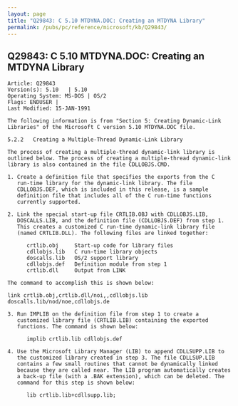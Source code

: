 ```yaml
---
layout: page
title: "Q29843: C 5.10 MTDYNA.DOC: Creating an MTDYNA Library"
permalink: /pubs/pc/reference/microsoft/kb/Q29843/
---
```


## Q29843: C 5.10 MTDYNA.DOC: Creating an MTDYNA Library

	Article: Q29843
	Version(s): 5.10   | 5.10
	Operating System: MS-DOS | OS/2
	Flags: ENDUSER |
	Last Modified: 15-JAN-1991
	
	The following information is from "Section 5: Creating Dynamic-Link
	Libraries" of the Microsoft C version 5.10 MTDYNA.DOC file.
	
	5.2.2   Creating a Multiple-Thread Dynamic-Link Library
	
	The process of creating a multiple-thread dynamic-link library is
	outlined below. The process of creating a multiple-thread dynamic-link
	library is also contained in the file CDLLOBJS.CMD.
	
	1. Create a definition file that specifies the exports from the C
	   run-time library for the dynamic-link library. The file
	   CDLLOBJS.DEF, which is included in this release, is a sample
	   definition file that includes all of the C run-time functions
	   currently supported.
	
	2. Link the special start-up file CRTLIB.OBJ with CDLLOBJS.LIB,
	   DOSCALLS.LIB, and the definition file (CDLLOBJS.DEF) from step 1.
	   This creates a customized C run-time dynamic-link library file
	   (named CRTLIB.DLL). The following files are linked together:
	
	      crtlib.obj     Start-up code for library files
	      cdllobjs.lib   C run-time library objects
	      doscalls.lib   OS/2 support library
	      cdllobjs.def   Definition module from step 1
	      crtlib.dll     Output from LINK
	
	The command to accomplish this is shown below:
	
	link crtlib.obj,crtlib.dll/noi,,cdllobjs.lib doscalls.lib/nod/noe,cdllobjs.de
	
	3. Run IMPLIB on the definition file from step 1 to create a
	   customized library file (CRTLIB.LIB) containing the exported
	   functions. The command is shown below:
	
	      implib crtlib.lib cdllobjs.def
	
	4. Use the Microsoft Library Manager (LIB) to append CDLLSUPP.LIB to
	   the customized library created in step 3. The file CDLLSUP.LIB
	   contains a few small routines that cannot be dynamically linked
	   because they are called near. The LIB program automatically creates
	   a back-up file (with a .BAK extension), which can be deleted. The
	   command for this step is shown below:
	
	      lib crtlib.lib+cdllsupp.lib;

